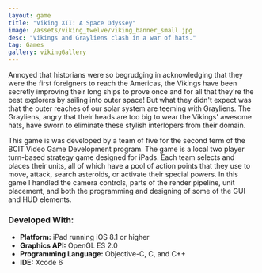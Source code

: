```yaml
---
layout: game
title: "Viking XII: A Space Odyssey"
image: /assets/viking_twelve/viking_banner_small.jpg
desc: "Vikings and Grayliens clash in a war of hats."
tag: Games
gallery: vikingGallery
---
```

Annoyed that historians were so begrudging in acknowledging that they were the first foreigners to reach the Americas, the Vikings have been secretly improving their long ships to prove once and for all that they're the best explorers by sailing into outer space! But what they didn't expect was that the outer reaches of our solar system are teeming with Grayliens. The Grayliens, angry that their heads are too big to wear the Vikings' awesome hats, have sworn to eliminate these stylish interlopers from their domain.

This game is was developed by a team of five for the second term of the BCIT Video Game Development program. The game is a local two player turn-based strategy game designed for iPads. Each team selects and places their units, all of which have a pool of action points that they use to move, attack, search asteroids, or activate their special powers. In this game I handled the camera controls, parts of the render pipeline, unit placement, and both the programming and designing of some of the GUI and HUD elements.

### Developed With:
* __Platform:__ iPad running iOS 8.1 or higher
* __Graphics API:__ OpenGL ES 2.0
* __Programming Language:__ Objective-C, C, and C++
* __IDE:__ Xcode 6
